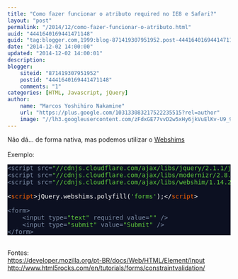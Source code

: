 ```yaml
---
title: "Como fazer funcionar o atributo required no IE8 e Safari?"
layout: "post"
permalink: "/2014/12/como-fazer-funcionar-o-atributo.html"
uuid: "4441640169441471148"
guid: "tag:blogger.com,1999:blog-871419307951952.post-4441640169441471148"
date: "2014-12-02 14:00:00"
updated: "2014-12-02 14:00:01"
description: 
blogger:
    siteid: "871419307951952"
    postid: "4441640169441471148"
    comments: "1"
categories: [HTML, Javascript, jQuery]
author: 
    name: "Marcos Yoshihiro Nakamine"
    url: "https://plus.google.com/103133083217522235515?rel=author"
    image: "//lh3.googleusercontent.com/zFdxGE77vvD2w5xHy6jkVuElKv-U9_9qLkRYK8OnbDeJPtjSZ82UPq5w6hJ-SA=w35"
---
```


<div class="css-full-post-content js-full-post-content">
Não dá... de forma nativa, mas podemos utilizar o <a href="http://afarkas.github.io/webshim/demos/index.html" target="_blank">Webshims</a><br /><br />Exemplo:<br /><pre style="background: #0c1021; color: #f8f8f8; overflow:scroll;"><span style="color: #7f90aa;">&lt;<span style="color: #7f90aa;">script</span> <span style="color: #7f90aa;">src</span>=<span style="color: #61ce3c;">"//cdnjs.cloudflare.com/ajax/libs/jquery/2.1.1/jquery.min.js"</span>&gt;&lt;/<span style="color: #7f90aa;">script</span>&gt;</span><br /><span style="color: #7f90aa;">&lt;<span style="color: #7f90aa;">script</span> <span style="color: #7f90aa;">src</span>=<span style="color: #61ce3c;">"//cdnjs.cloudflare.com/ajax/libs/modernizr/2.8.3/modernizr.min.js"</span>&gt;&lt;/<span style="color: #7f90aa;">script</span>&gt;</span><br /><span style="color: #7f90aa;">&lt;<span style="color: #7f90aa;">script</span> <span style="color: #7f90aa;">src</span>=<span style="color: #61ce3c;">"//cdnjs.cloudflare.com/ajax/libs/webshim/1.14.2/minified/polyfiller.js"</span>&gt;&lt;/<span style="color: #7f90aa;">script</span>&gt;</span><br /><br />&lt;<span style="color: #ff6400;">script</span>&gt;jQuery.webshims.polyfill(<span style="color: #61ce3c;">'forms'</span>);&lt;/<span style="color: #ff6400;">script</span>&gt;<br /><br /><span style="color: #7f90aa;">&lt;<span style="color: #7f90aa;">form</span>&gt;</span><br />    <span style="color: #7f90aa;">&lt;<span style="color: #7f90aa;">input</span> <span style="color: #7f90aa;">type</span>=<span style="color: #61ce3c;">"text"</span> <span style="color: #7f90aa;">required</span> <span style="color: #7f90aa;">value</span>=<span style="color: #61ce3c;">""</span> /&gt;</span><br />    <span style="color: #7f90aa;">&lt;<span style="color: #7f90aa;">input</span> <span style="color: #7f90aa;">type</span>=<span style="color: #61ce3c;">"submit"</span> <span style="color: #7f90aa;">value</span>=<span style="color: #61ce3c;">"Submit"</span> /&gt;</span><br /><span style="color: #7f90aa;">&lt;/<span style="color: #7f90aa;">form</span>&gt;</span><br /></pre><br />Fontes:<br /><a href="https://developer.mozilla.org/pt-BR/docs/Web/HTML/Element/Input">https://developer.mozilla.org/pt-BR/docs/Web/HTML/Element/Input</a><br /><a href="http://www.html5rocks.com/en/tutorials/forms/constraintvalidation/">http://www.html5rocks.com/en/tutorials/forms/constraintvalidation/</a>
</div>